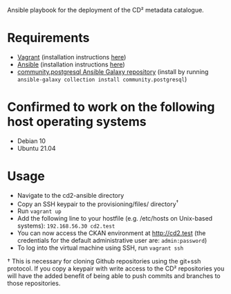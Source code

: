 Ansible playbook for the deployment of the CD² metadata catalogue.

# Requirements
- [Vagrant](https://www.vagrantup.com) (installation instructions [here](https://www.vagrantup.com/downloads))
- [Ansible](https://ansible.com) (installation instructions [here](https://docs.ansible.com/ansible/latest/installation_guide/intro_installation.html#installing-the-ansible-community-package))
- [community.postgresql Ansible Galaxy repository](https://galaxy.ansible.com/community/postgresql) (install by running `ansible-galaxy collection install community.postgresql`)

# Confirmed to work on the following host operating systems
- Debian 10
- Ubuntu 21.04


# Usage
- Navigate to the cd2-ansible directory
- Copy an SSH keypair to the provisioning/files/ directory<sup>†</sup>
- Run `vagrant up`
- Add the following line to your hostfile (e.g. /etc/hosts on Unix-based systems): `192.168.56.30 cd2.test`
- You can now access the CKAN environment at http://cd2.test (the credentials for the default administrative user are: `admin:password`)
- To log into the virtual machine using SSH, run `vagrant ssh`

† This is necessary for cloning Github repositories using the git+ssh protocol. If you copy a keypair with write access to the CD² repositories you will have the added benefit of being able to push commits and branches to those repositories.
